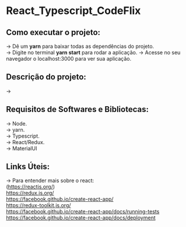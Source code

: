 # React_Typescript_CodeFlix

## Como executar o projeto:   
 
-> Dê um **yarn** para baixar todas as dependências do projeto.  
-> Digite no terminal **yarn start** para rodar a aplicação.
-> Acesse no seu navegador o localhost:3000 para ver sua aplicação. 

## Descrição do projeto:  

-> 

## Requisitos de Softwares e Bibliotecas:  

-> Node.  
-> yarn.    
-> Typescript.     
-> React/Redux.  
-> MaterialUI

## Links Úteis:    

-> Para entender mais sobre o react:   
(https://reactjs.org/)  
https://redux.js.org/  
https://facebook.github.io/create-react-app/  
https://redux-toolkit.js.org/  
https://facebook.github.io/create-react-app/docs/running-tests
https://facebook.github.io/create-react-app/docs/deployment
